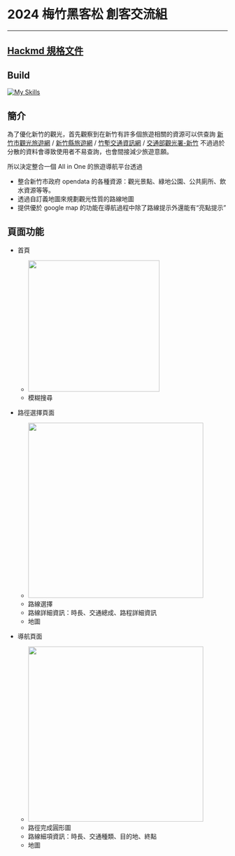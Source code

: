 # 2024 梅竹黑客松 創客交流組

---
[Hackmd 規格文件](https://hackmd.io/1iap9gb8SVe7dZ1mxbrRRw?view)
---

## Build

[![My Skills](https://skillicons.dev/icons?i=ts,vue,vite,tailwindcss,net)](https://skillicons.dev)

## 簡介

為了優化新竹的觀光，首先觀察到在新竹有許多個旅遊相關的資源可以供查詢 [新竹市觀光旅遊網](https://tourism.hccg.gov.tw/) / [新竹縣旅遊網](https://travel.hsinchu.gov.tw/) / [竹塹交通資訊網](https://hisatisfy.hccg.gov.tw/) / [交通部觀光署-新竹](https://www.taiwan.net.tw/m1.aspx?sNo=0001109) 不過過於分散的資料會導致使用者不易查詢，也會間接減少旅遊意願。

所以決定整合一個 All in One 的旅遊導航平台透過
- 整合新竹市政府 opendata 的各種資源：觀光景點、綠地公園、公共廁所、飲水資源等等。
- 透過自訂義地圖來規劃觀光性質的路線地圖
- 提供優於 google map 的功能在導航過程中除了路線提示外還能有“亮點提示”

## 頁面功能

- 首頁
  - [<img src="https://github.com/user-attachments/assets/ba96cfc5-8ad9-4e36-8807-82a5e5ae8f2d" height="300"/>](image.png)
  - 模糊搜尋

- 路徑選擇頁面
  - [<img src="https://github.com/user-attachments/assets/94cc8ef8-8761-4099-a5b2-50a49f9ae838" height="400"/>](image.png)
  - 路線選擇
  - 路線詳細資訊：時長、交通總成、路程詳細資訊
  - 地圖

- 導航頁面
  - [<img src="https://github.com/user-attachments/assets/a4f47283-8799-461b-8e3e-76dd4dfc80dd" height="400"/>](image.png)
  - 路徑完成圓形圖
  - 路線細項資訊：時長、交通種類、目的地、終點
  - 地圖

